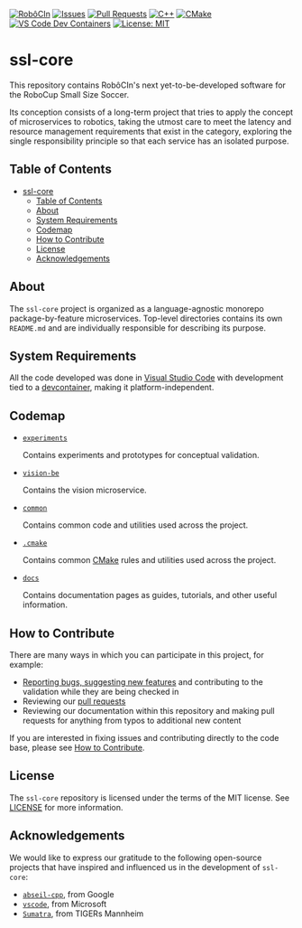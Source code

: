 [![RobôCIn](https://img.shields.io/badge/🇧🇷-RobôCIn-009B3A)](https://robocin.com.br)
[![Issues](https://img.shields.io/github/issues/robocin/ssl-core)](https://github.com/robocin/ssl-core/issues)
[![Pull Requests](https://img.shields.io/github/issues-pr/robocin/ssl-core)](https://github.com/robocin/ssl-core/pulls)
[![C++](https://img.shields.io/badge/C%2B%2B-20%2B-darkblue.svg)](https://en.cppreference.com/w/cpp/20)
[![CMake](https://img.shields.io/badge/CMake-3.28%2B-blue.svg)](https://cmake.org/cmake/help/latest/release/3.28.html)
[![VS Code Dev Containers](https://img.shields.io/static/v1?label=VS+Code&message=Dev+Containers&logo=visualstudiocode&color=007ACC&labelColor=2C2C32&logoColor=007ACC)](https://code.visualstudio.com/docs/devcontainers/containers)
[![License: MIT](https://img.shields.io/badge/License-MIT-orange.svg)](LICENSE)

# ssl-core

This repository contains RobôCIn's next yet-to-be-developed software for the RoboCup Small Size Soccer.

Its conception consists of a long-term project that tries to apply the concept of microservices to robotics, taking the utmost care to meet the latency and resource management requirements that exist in the category, exploring the single responsibility principle so that each service has an isolated purpose.

## Table of Contents

- [ssl-core](#ssl-core)
  - [Table of Contents](#table-of-contents)
  - [About](#about)
  - [System Requirements](#system-requirements)
  - [Codemap](#codemap)
  - [How to Contribute](#how-to-contribute)
  - [License](#license)
  - [Acknowledgements](#acknowledgements)

## About

The `ssl-core` project is organized as a language-agnostic monorepo package-by-feature microservices. Top-level directories contains its own `README.md` and are individually responsible for describing its purpose.

## System Requirements

All the code developed was done in [Visual Studio Code](https://code.visualstudio.com) with development tied to a [devcontainer](https://code.visualstudio.com/docs/devcontainers/containers), making it platform-independent.

## Codemap

* [`experiments`](experiments/README.md)

  Contains experiments and prototypes for conceptual validation.

* [`vision-be`](vision-be/README.md)

  Contains the vision microservice.

* [`common`](common/README.md)

  Contains common code and utilities used across the project.

* [`.cmake`](.cmake/README.md)

  Contains common [CMake](https://cmake.org) rules and utilities used across the project.

* [`docs`](docs/README.md)

  Contains documentation pages as guides, tutorials, and other useful information.

## How to Contribute

There are many ways in which you can participate in this project, for example:

* [Reporting bugs, suggesting new features](https://github.com/robocin/ssl-core/issues) and contributing to the validation while they are being checked in
* Reviewing our [pull requests](https://github.com/robocin/ssl-core/pulls)
* Reviewing our documentation within this repository and making pull requests for anything from typos to additional new content

If you are interested in fixing issues and contributing directly to the code base,
please see [How to Contribute](docs/how-to-contribute.md).

## License

The `ssl-core` repository is licensed under the terms of the MIT license. See [LICENSE](LICENSE) for more information.

## Acknowledgements

We would like to express our gratitude to the following open-source projects that have inspired and influenced us in the development of `ssl-core`:

* [`abseil-cpp`](https://github.com/abseil/abseil-cpp), from Google
* [`vscode`](https://github.com/microsoft/vscode), from Microsoft
* [`Sumatra`](https://github.com/TIGERs-Mannheim/Sumatra), from TIGERs Mannheim
